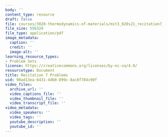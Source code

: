 ```yaml
---
body: ''
content_type: resource
draft: false
file: courses/3020-thermodynamics-of-materials/mit3_020s21_recitation7_problems.pdf
file_size: 556324
file_type: application/pdf
image_metadata:
  caption: ''
  credit: ''
  image-alt: ''
learning_resource_types:
- Problem Sets
license: https://creativecommons.org/licenses/by-nc-sa/4.0/
resourcetype: Document
title: Recitation 7 Problems
uid: 90ad13ea-6431-4db0-899c-8ac8f784c90f
video_files:
  archive_url: ''
  video_captions_file: ''
  video_thumbnail_file: ''
  video_transcript_file: ''
video_metadata:
  video_speakers: ''
  video_tags: ''
  youtube_description: ''
  youtube_id: ''
---
```

